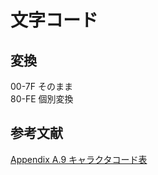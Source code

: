 # 文字コード

## 変換
00-7F そのまま<br>
80-FE 個別変換

## 参考文献
[Appendix A.9 キャラクタコード表](http://ngs.no.coocan.jp/doc/wiki.cgi/TechHan?page=Appendix+A%2E9+%A5%AD%A5%E3%A5%E9%A5%AF%A5%BF%A5%B3%A1%BC%A5%C9%C9%BD)